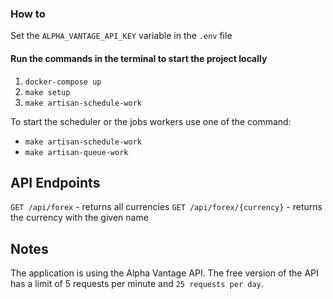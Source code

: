 ### How to 

Set the `ALPHA_VANTAGE_API_KEY` variable in the `.env` file

#### Run the commands in the terminal to start the project locally
1. `docker-compose up` 
2. `make setup`
3. `make artisan-schedule-work`


To start the scheduler or the jobs workers use one of the command:
- `make artisan-schedule-work`
- `make artisan-queue-work`


## API Endpoints

`GET /api/forex` - returns all currencies
`GET /api/forex/{currency}` - returns the currency with the given name

## Notes
The application is using the Alpha Vantage API. 
The free version of the API has a limit of 5 requests per minute and `25 requests per day`.